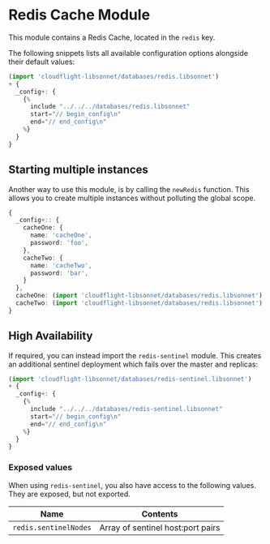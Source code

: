 # Redis Cache Module

This module contains a Redis Cache, located in the `redis` key.

The following snippets lists all available configuration options alongside their default values:

```.ts
(import 'cloudflight-libsonnet/databases/redis.libsonnet')
+ {
  _config+: {
    {%
      include "../../../databases/redis.libsonnet"
      start="// begin_config\n"
      end="// end_config\n"
    %}
  }
}
```

## Starting multiple instances

Another way to use this module, is by calling the `newRedis` function. This
allows you to create multiple instances without polluting the global scope.

```.ts
{
  _config+:: {
    cacheOne: {
      name: 'cacheOne',
      password: 'foo',
    },
    cacheTwo: {
      name: 'cacheTwo',
      password: 'bar',
    }
  },
  cacheOne: (import 'cloudflight-libsonnet/databases/redis.libsonnet').newRedis($._config.cacheOne),
  cacheTwo: (import 'cloudflight-libsonnet/databases/redis.libsonnet').newRedis($._config.cacheTwo),
}
```

## High Availability

If required, you can instead import the `redis-sentinel` module. This creates an
additional sentinel deployment which fails over the master and replicas:

```.ts
(import 'cloudflight-libsonnet/databases/redis-sentinel.libsonnet')
+ {
  _config+: {
    {%
      include "../../../databases/redis-sentinel.libsonnet"
      start="// begin_config\n"
      end="// end_config\n"
    %}
  }
}
```


### Exposed values

When using `redis-sentinel`, you also have access to the following values. They are exposed, but not exported.

| Name                  | Contents                          |
|-----------------------|-----------------------------------|
| `redis.sentinelNodes` | Array of sentinel host:port pairs |
